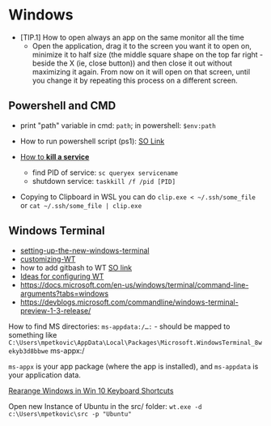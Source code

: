 # Windows
- [TIP.1] How to open always an app on the same monitor all the time
	- Open the application, drag it to the screen you want it to open on, minimize it to half size (the middle square shape on the top far right - beside the X (ie, close button)) and then close it out without maximizing it again.
	From now on it will open on that screen, until you change it by repeating this process on a different screen.

## Powershell and CMD
- print "path" variable in cmd: ```path```; in powershell: ```$env:path```

- How to run powershell script (ps1): [SO Link](https://stackoverflow.com/questions/2035193/how-to-run-a-powershell-script/2035209)

- [How to **kill a service**](https://support.4it.com.au/article/how-to-kill-a-windows-service-which-is-stuck-at-stopping/)
  - find PID of service:  `sc queryex servicename`
  - shutdown service: `taskkill /f /pid [PID]`
- Copying to Clipboard
	in WSL you can do `clip.exe < ~/.ssh/some_file` or `cat ~/.ssh/some_file | clip.exe`
## Windows Terminal
- [setting-up-the-new-windows-terminal](https://www.luminate.one/blog/setting-up-the-new-windows-terminal)
- [customizing-WT](https://www.howtogeek.com/426346/how-to-customize-the-new-windows-terminal-app/)
- how to add gitbash to WT [SO link](https://stackoverflow.com/questions/56839307/adding-git-bash-to-the-new-windows-terminal)
- [Ideas for configuring WT](https://gist.github.com/bitcrazed/e906376cd895364410a8280fdcd30a50)
- https://docs.microsoft.com/en-us/windows/terminal/command-line-arguments?tabs=windows
- https://devblogs.microsoft.com/commandline/windows-terminal-preview-1-3-release/


How to find MS directories:
`ms-appdata:/…:` - should be mapped to something like `C:\Users\mpetkovic\AppData\Local\Packages\Microsoft.WindowsTerminal_8wekyb3d8bbwe`
ms-appx:/

`ms-appx` is your app package (where the app is installed), and `ms-appdata` is your application data.

[Rearange Windows in Win 10 Keyboard Shortcuts](https://www.howtogeek.com/661249/how-to-rearrange-windows-with-keyboard-shortcuts-on-windows-10/)

Open new Instance of Ubuntu in the src/ folder: `wt.exe -d c:\Users\mpetkovic\src -p "Ubuntu"`
